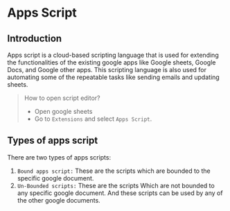 # Apps Script

## Introduction
Apps script is a cloud-based scripting language that is used for extending the functionalities of the existing google apps like Google sheets, Google Docs, and Google other apps. This scripting language is also used for automating some of the repeatable tasks like sending emails and updating sheets.

> How to open script editor?
>  * Open google sheets
>  * Go to `Extensions` and select `Apps Script`.

## Types of apps script
There are two types of apps scripts:
1. `Bound apps script:` These are the scripts which are bounded to the specific google document.
2. `Un-Bounded scripts:` These are the scripts Which are not bounded to any specific google document. And these scripts can be used by any of the other google documents.
